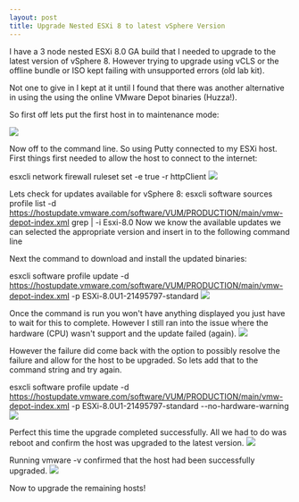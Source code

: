 ```yaml
---
layout: post
title: Upgrade Nested ESXi 8 to latest vSphere Version
---
```

I have a 3 node nested ESXi 8.0 GA build that I needed to upgrade to the latest version of vSphere 8. However trying to upgrade using vCLS or the offline bundle or ISO kept failing with unsupported errors (old lab kit).

Not one to give in I kept at it until I found that there was another alternative in using the using the online VMware Depot binaries (Huzza!).


So first off lets put the first host in to maintenance mode:


<img src="{{ site.baseurl }}/images/upgrade-esxi/maint-mode.jpg">

Now off to the command line. So using Putty connected to my ESXi host.
First things first needed to allow the host to connect to the internet:


esxcli network firewall ruleset set -e true -r httpClient
<img src="{{ site.baseurl }}/images/upgrade-esxi/enable-http.png">


Lets check for updates available for vSphere 8:
esxcli software sources profile list -d https://hostupdate.vmware.com/software/VUM/PRODUCTION/main/vmw-depot-index.xml grep | -i Esxi-8.0 
Now we know the available updates we can selected the appropriate version and insert in to the following  command line 


Next the command to download and install the updated binaries:


esxcli software profile update -d https://hostupdate.vmware.com/software/VUM/PRODUCTION/main/vmw-depot-index.xml -p ESXi-8.0U1-21495797-standard
<img src="{{ site.baseurl }}/images/upgrade-esxi/vmw-depot-cmd.png">

Once the command is run you won't have anything displayed you just have to wait for this to complete. However I still ran into the issue where the hardware (CPU) wasn't support and the update failed (again).
<img src="{{ site.baseurl }}/images/upgrade-esxi/hardware-warning.png">

However the failure did come back with the option to possibly resolve the failure and allow for the host to be upgraded. So lets add that to the command string and try again.


esxcli software profile update -d https://hostupdate.vmware.com/software/VUM/PRODUCTION/main/vmw-depot-index.xml -p ESXi-8.0U1-21495797-standard --no-hardware-warning
<img src="{{ site.baseurl }}/images/upgrade-esxi/vmw-depot-cmd-hardware.png">

Perfect this time the upgrade completed successfully. All we had to do was reboot and confirm the host was upgraded to the latest version.
<img src="{{ site.baseurl }}/images/upgrade-esxi/reboot.png">

Running vmware -v confirmed that the host had been successfully upgraded.
<img src="{{ site.baseurl }}/images/upgrade-esxi/version.png">

Now to upgrade the remaining hosts!
